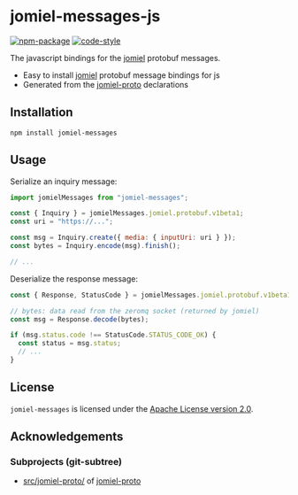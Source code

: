 # jomiel-messages-js

[![npm-package](https://img.shields.io/npm/v/jomiel-messages?color=%230a66dc)][npm]
[![code-style](https://img.shields.io/badge/code%20style-prettier+eslint-%230a66dc)][prettier-eslint]

The javascript bindings for the [jomiel] protobuf messages.

- Easy to install [jomiel] protobuf message bindings for js
- Generated from the [jomiel-proto] declarations

[prettier-eslint]: http://npm.im/prettier-eslint
[npm]: https://npm.im/jomiel-messages
[jomiel]: https://github.com/guendto/jomiel

## Installation

```shell
npm install jomiel-messages
```

## Usage

Serialize an inquiry message:

```javascript
import jomielMessages from "jomiel-messages";

const { Inquiry } = jomielMessages.jomiel.protobuf.v1beta1;
const uri = "https://...";

const msg = Inquiry.create({ media: { inputUri: uri } });
const bytes = Inquiry.encode(msg).finish();

// ...
```

Deserialize the response message:

```javascript
const { Response, StatusCode } = jomielMessages.jomiel.protobuf.v1beta1;

// bytes: data read from the zeromq socket (returned by jomiel)
const msg = Response.decode(bytes);

if (msg.status.code !== StatusCode.STATUS_CODE_OK) {
  const status = msg.status;
  // ...
}
```

## License

`jomiel-messages` is licensed under the [Apache License version
2.0][aplv2].

[aplv2]: https://www.tldrlegal.com/l/apache2

## Acknowledgements

### Subprojects (git-subtree)

- [src/jomiel-proto/](src/jomiel-proto/) of [jomiel-proto]

[jomiel-proto]: https://github.com/guendto/jomiel-proto/
